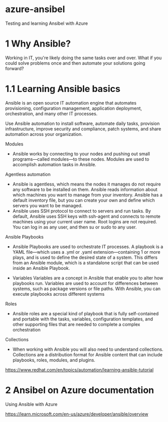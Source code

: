 # azure-ansibel
Testing and learning Ansibel with Azure

# 1 Why Ansible?

Working in IT, you're likely doing the same tasks over and over. What if you could solve problems once and then automate your solutions going forward?

# 1.1 Learning Ansible basics

Ansible is an open source IT automation engine that automates provisioning, configuration management, application deployment, orchestration, and many other IT processes.

Use Ansible automation to install software, automate daily tasks, provision infrastructure, improve security and compliance, patch systems, and share automation across your organization.

Modules
* Ansible works by connecting to your nodes and pushing out small programs—called modules—to these nodes. Modules are used to accomplish automation tasks in Ansible. 

Agentless automation
* Ansible is agentless, which means the nodes it manages do not require any software to be installed on them. Ansible reads information about which machines you want to manage from your inventory. Ansible has a default inventory file, but you can create your own and define which servers you want to be managed. 
* Ansible uses SSH protocol to connect to servers and run tasks. By default, Ansible uses SSH keys with ssh-agent and connects to remote machines using your current user name. Root logins are not required. You can log in as any user, and then su or sudo to any user.

Ansible Playbooks
* Ansible Playbooks are used to orchestrate IT processes. A playbook is a YAML file—which uses a .yml or .yaml extension—containing 1 or more plays, and is used to define the desired state of a system. This differs from an Ansible module, which is a standalone script that can be used inside an Ansible Playbook. 

* Variables
Variables are a concept in Ansible that enable you to alter how playbooks run. Variables are used to account for differences between systems, such as package versions or file paths. With Ansible, you can execute playbooks across different systems

Roles
* Ansible roles are a special kind of playbook that is fully self-contained and portable with the tasks, variables, configuration templates, and other supporting files that are needed to complete a complex orchestration

Collections
* When working with Ansible you will also need to understand collections. Collections are a distribution format for Ansible content that can include playbooks, roles, modules, and plugins.


https://www.redhat.com/en/topics/automation/learning-ansible-tutorial


# 2 Ansibel on Azure documentation

Using Ansible with Azure


https://learn.microsoft.com/en-us/azure/developer/ansible/overview

